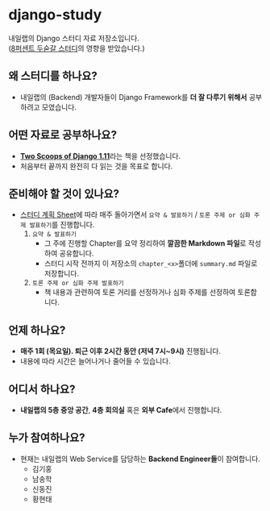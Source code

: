 # django-study

내일랩의 Django 스터디 자료 저장소입니다.  
([8퍼센트 두숟갈 스터디](https://github.com/8percent/tsd/wiki)의 영향을 받았습니다.)

## 왜 스터디를 하나요?

- 내일랩의 (Backend) 개발자들이 Django Framework를 **더 잘 다루기 위해서** 공부하려고 모였습니다.

## 어떤 자료로 공부하나요?

- [**Two Scoops of Django 1.11**](https://www.twoscoopspress.com/products/two-scoops-of-django-1-11)라는 책을 선정했습니다.
- 처음부터 끝까지 완전히 다 읽는 것을 목표로 합니다.

## 준비해야 할 것이 있나요?

- [스터디 계획 Sheet](https://docs.google.com/spreadsheets/d/1qmbGTTMn1VsoFC8p9O1Ovu5ZqpA8TDjhJFxHipSfXl4/edit?usp=sharing)에 따라 매주 돌아가면서 `요약 & 발표하기` / `토론 주제 or 심화 주제 발표하기`를 진행합니다.
    1. `요약 & 발표하기`
        - 그 주에 진행할 Chapter를 요약 정리하여 **깔끔한 Markdown 파일**로 작성하여 공유합니다.
        - 스터디 시작 전까지 이 저장소의 `chapter_<x>`폴더에 `summary.md` 파일로 저장합니다.
    2. `토론 주제 or 심화 주제 발표하기`
        - 책 내용과 관련하여 토론 거리를 선정하거나 심화 주제를 선정하여 토론합니다.

## 언제 하나요?

- **매주 1회 (목요일). 퇴근 이후 2시간 동안 (저녁 7시~9시)** 진행됩니다.
- 내용에 따라 시간은 늘어나거나 줄어들 수 있습니다.

## 어디서 하나요?

- **내일랩의 5층 중앙 공간**, **4층 회의실** 혹은 **외부 Cafe**에서 진행합니다.

## 누가 참여하나요?

- 현재는 내일랩의 Web Service를 담당하는 **Backend Engineer들**이 참여합니다.
  - 김기홍
  - 남송학
  - 신동진
  - 황현태
